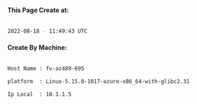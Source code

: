 
   
#### This Page Create at:

```bash

2022-08-18 - 11:49:43 UTC

```

#### Create By Machine:

```bash

Host Name : fv-az489-695

platform  : Linux-5.15.0-1017-azure-x86_64-with-glibc2.31

Ip Local  : 10.1.1.5

```

